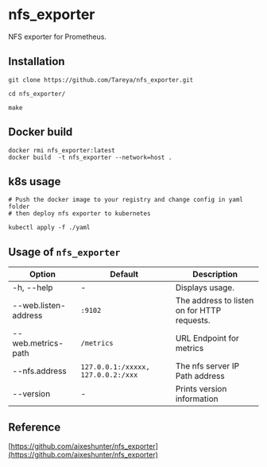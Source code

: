 # nfs_exporter
NFS exporter for Prometheus.

## Installation

```
git clone https://github.com/Tareya/nfs_exporter.git 

cd nfs_exporter/

make
```

## Docker build

```
docker rmi nfs_exporter:latest 
docker build  -t nfs_exporter --network=host .

```

## k8s usage

```
# Push the docker image to your registry and change config in yaml folder
# then deploy nfs exporter to kubernetes

kubectl apply -f ./yaml
```

## Usage of `nfs_exporter`

| Option                    | Default             | Description
| ------------------------- | ------------------- | -----------------
| -h, --help                | -                   | Displays usage.
| --web.listen-address      | `:9102`             | The address to listen on for HTTP requests.
| --web.metrics-path        | `/metrics`          | URL Endpoint for metrics
| --nfs.address             | `127.0.0.1:/xxxxx, 127.0.0.2:/xxx`  | The nfs server IP Path address
| --version                 | -                   | Prints version information



## Reference
[https://github.com/aixeshunter/nfs_exporter](https://github.com/aixeshunter/nfs_exporter)
